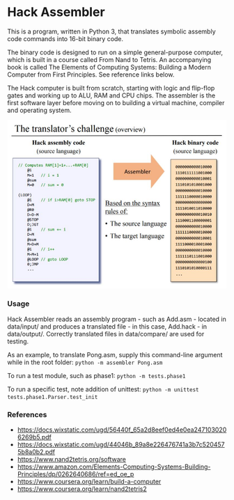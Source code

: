 # Hack Assembler  

This is a program, written in Python 3, that translates symbolic assembly code commands into 16-bit binary code.

The binary code is designed to run on a simple general-purpose computer, which is built in a course called From Nand to Tetris. An accompanying book is called The Elements of Computing Systems: Building a Modern Computer from First Principles. See reference links below. 

The Hack computer is built from scratch, starting with logic and flip-flop gates and working up to ALU, RAM and CPU chips. The assembler is the first software layer before moving on to building a virtual machine, compiler and operating system. 




<img src="img/hack-assembler.png" width="600">

### Usage

Hack Assembler reads an assembly program - such as Add.asm - located in data/input/ and produces a translated file - in this case, Add.hack - in data/output/. Correctly translated files in data/compare/ are used for testing.  

As an example, to translate Pong.asm, supply this command-line argument while in the root folder: `python -m assembler Pong.asm` 

To run a test module, such as phase1: `python -m tests.phase1`

To run a specific test, note addition of unittest: `python -m unittest tests.phase1.Parser.test_init`

### References

- https://docs.wixstatic.com/ugd/56440f_65a2d8eef0ed4e0ea2471030206269b5.pdf
- https://docs.wixstatic.com/ugd/44046b_89a8e226476741a3b7c5204575b8a0b2.pdf
- https://www.nand2tetris.org/software
- https://www.amazon.com/Elements-Computing-Systems-Building-Principles/dp/0262640686/ref=ed_oe_p
- https://www.coursera.org/learn/build-a-computer
- https://www.coursera.org/learn/nand2tetris2
